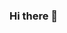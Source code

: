 ### Hi there 👋

<!--
**zeynepylmaz/zeynepylmaz** is a ✨ _special_ ✨ repository because its `README.md` (this file) appears on your GitHub profile.

<img align="right" alt="GIF" src="https://github.com/abhisheknaiidu/abhisheknaiidu/blob/master/code.gif?raw=true" width="500" height="320" />

Here are some ideas to get you started:

- 🔭 I’m currently working on something cool 😉
- 🌱 I’m currently learning everything 🤣
- 👯 I’m looking to collaborate with other data analyst and data scientists 
- 🤔 I’m looking for help with data analysis and data science
- 🥅 2021 Goals: Being a good data analyst 🌎 and learning artificial intelligence 🤖
- ⚡ Fun fact: I like to swim , go camping, participate in music festivals and explore digital exhibitions.


## ⏲ What we are doing now:
I am a data analysis student at Up School.  📃
I am working for the Capstone project. 💻
